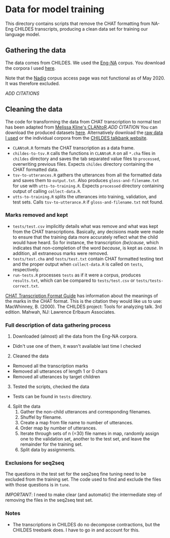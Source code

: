 # Data for model training

This directory contains scripts that remove the CHAT formatting from NA-Eng CHILDES transcripts, producing a clean data set for training our language model. 

## Gathering the data

The data comes from CHILDES. We used the [Eng-NA](https://childes.talkbank.org/access/Eng-NA/) corpus. You download the corpora I used [here](http://adityayedetore.com/data/childes). 

Note that the  [Nadig](https://talkbank.org/access/ASDBank/English/Nadig.html) corpus access page was not functional as of May 2020. It was therefore excluded.

*ADD CITATIONS*

## Cleaning the data

The code for transforming the data from CHAT transcription to normal text has been adapted from [Melissa Kline's CLANtoR](https://github.com/mekline/CLANtoR).*ADD CITATION*  You can download the produced datasets [here](https://adityayedetore.com/data/processed). Alternatively download the [raw data I used](https://adityayedetore.com/data/childes) or the individual corpora from the [CHILDES talkbank website](https://childes.talkbank.org/access/Eng-NA/). 

* `CLANtoR.R` formats the CHAT transcription as a data frame. 
* `childes-to-tsv.R` calls the functions in `CLANtoR.R` on all `*.cha` files in `childes` directory and saves the tab separated value files to `processed`, overwriting previous files. Expects `childes` directory containing the CHAT formatted data. 
* `tsv-to-utterances.R` gathers the utterances from all the formatted data and saves them to `output.txt`. Also produces `gloss-and-filename.txt` for use with `utts-to-training.R`. Expects `processed` directory containing output of calling `collect-data.R`. 
* `utts-to-training.R` splits the utterances into training, validation, and test sets. Calls `tsv-to-utterance.R` if `gloss-and-filename.txt` not found. 

### Marks removed and kept

* `tests/test.csv` implicitly details what was remove and what was kept from the CHAT transcriptions. Basically, any decisions made were made to ensure that the training data more accurately reflect what the child would have heard. So for instance, the transcription _(be)cause_, which indicates that non-completion of the word _because_, is kept as _cause_. In addition, all extraneous marks were removed. 
* `tests/test.cha` and `tests/test.txt` contain CHAT formatted testing text and the proper output when `collect-data.R` is called on `tests`, respectively. 
* `run-tests.R` processes `tests` as if it were a corpus, produces `results.txt`, which can be compared to `tests/test.csv` or `tests/tests-correct.txt`.


[CHAT Transcription Format Guide](https://talkbank.org/manuals/CHAT.html#_Toc33781487) has information about the meanings of the marks in the CHAT format.  This is the citation they would like us to use: MacWhinney, B. (2000). The CHILDES project: Tools for analyzing talk. 3rd edition. Mahwah, NJ: Lawrence Erlbaum Associates.

### Full description of data gathering process

1. Downloaded (almost) all the data from the Eng-NA corpora. 
  - Didn't use one of them, it wasn't available last time I checked

2. Cleaned the data 
  - Removed all the transcription marks 
  - Removed all utterances of length 1 or 0 chars  
  - Removed all utterances by target children 

3. Tested the scripts, checked the data
  - Tests can be found in `tests` directory. 

4. Split the data
    1. Gather the non-child utterances and corresponding filenames.
    2. Shuffel by filename. 
    3. Create a map from file name to number of utterances.
    4. Order map by number of utterances. 
    5. Iterate through sets of n (=30) file names in map, randomly assign one to the validation set, another to the test set, and leave the remainder for the training set.
    6. Split data by assignments. 

### Exclusions for seq2seq

The questions in the test set for the seq2seq fine tuning need to be excluded from the training set. The code used to find and exclude the files with those questions is in `tune`.

*IMPORTANT*: I need to make clear (and automatic) the intermediate step of removing the files in the seq2seq test set. 

### Notes
* The transcriptions in CHILDES do no decompose contractions, but the CHILDES treebank does. I have to go in and account for this. 
